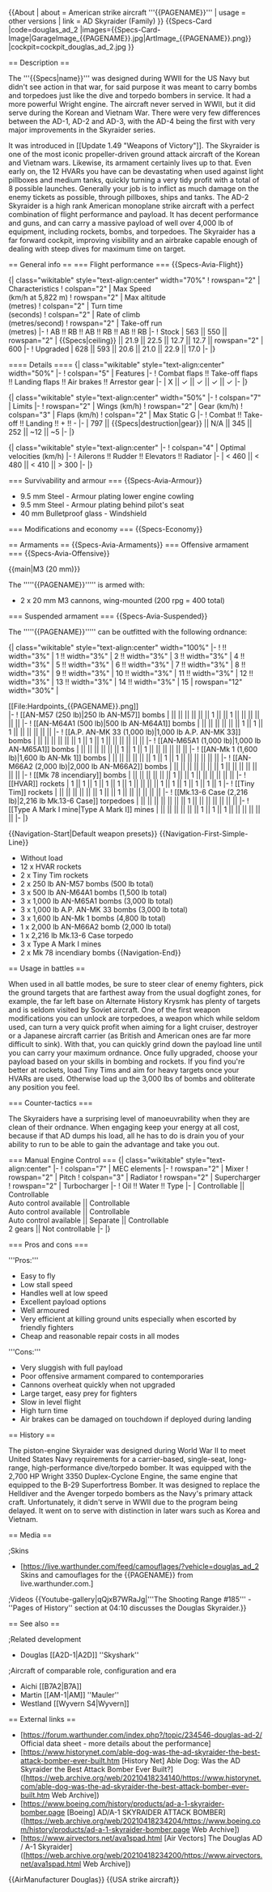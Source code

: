 {{About
| about = American strike aircraft '''{{PAGENAME}}'''
| usage = other versions
| link = AD Skyraider (Family)
}}
{{Specs-Card
|code=douglas_ad_2
|images={{Specs-Card-Image|GarageImage_{{PAGENAME}}.jpg|ArtImage_{{PAGENAME}}.png}}
|cockpit=cockpit_douglas_ad_2.jpg
}}

== Description ==
<!-- ''In the description, the first part should be about the history of and the creation and combat usage of the aircraft, as well as its key features. In the second part, tell the reader about the aircraft in the game. Insert a screenshot of the vehicle, so that if the novice player does not remember the vehicle by name, he will immediately understand what kind of vehicle the article is talking about.'' -->
The '''{{Specs|name}}''' was designed during WWII for the US Navy but didn't see action in that war, for said purpose it was meant to carry bombs and torpedoes just like the dive and torpedo bombers in service. It had a more powerful Wright engine. The aircraft never served in WWII, but it did serve during the Korean and Vietnam War. There were very few differences between the AD-1, AD-2 and AD-3, with the AD-4 being the first with very major improvements in the Skyraider series.

It was introduced in [[Update 1.49 "Weapons of Victory"]]. The Skyraider is one of the most iconic propeller-driven ground attack aircraft of the Korean and Vietnam wars. Likewise, its armament certainly lives up to that. Even early on, the 12 HVARs you have can be devastating when used against light pillboxes and medium tanks, quickly turning a very tidy profit with a total of 8 possible launches. Generally your job is to inflict as much damage on the enemy tickets as possible, through pillboxes, ships and tanks. The AD-2 Skyraider is a high rank American monoplane strike aircraft with a perfect combination of flight performance and payload. It has decent performance and guns, and can carry a massive payload of well over 4,000 lb of equipment, including rockets, bombs, and torpedoes. The Skyraider has a far forward cockpit, improving visibility and an airbrake capable enough of dealing with steep dives for maximum time on target.

== General info ==
=== Flight performance ===
{{Specs-Avia-Flight}}
<!-- ''Describe how the aircraft behaves in the air. Speed, manoeuvrability, acceleration and allowable loads - these are the most important characteristics of the vehicle.'' -->

{| class="wikitable" style="text-align:center" width="70%"
! rowspan="2" | Characteristics
! colspan="2" | Max Speed<br>(km/h at 5,822 m)
! rowspan="2" | Max altitude<br>(metres)
! colspan="2" | Turn time<br>(seconds)
! colspan="2" | Rate of climb<br>(metres/second)
! rowspan="2" | Take-off run<br>(metres)
|-
! AB !! RB !! AB !! RB !! AB !! RB
|-
! Stock
| 563 || 550 || rowspan="2" | {{Specs|ceiling}} || 21.9 || 22.5 || 12.7 || 12.7 || rowspan="2" | 600
|-
! Upgraded
| 628 || 593 || 20.6 || 21.0 || 22.9 || 17.0
|-
|}

==== Details ====
{| class="wikitable" style="text-align:center" width="50%"
|-
! colspan="5" | Features
|-
! Combat flaps !! Take-off flaps !! Landing flaps !! Air brakes !! Arrestor gear
|-
| X || ✓ || ✓ || ✓ || ✓     <!-- ✓ -->
|-
|}

{| class="wikitable" style="text-align:center" width="50%"
|-
! colspan="7" | Limits
|-
! rowspan="2" | Wings (km/h)
! rowspan="2" | Gear (km/h)
! colspan="3" | Flaps (km/h)
! colspan="2" | Max Static G
|-
! Combat !! Take-off !! Landing !! + !! -
|-
| 797 <!-- {{Specs|destruction|body}} --> || {{Specs|destruction|gear}} || N/A || 345 || 252 || ~12 || ~5
|-
|}

{| class="wikitable" style="text-align:center"
|-
! colspan="4" | Optimal velocities (km/h)
|-
! Ailerons !! Rudder !! Elevators !! Radiator
|-
| < 460 || < 480 || < 410 || > 300
|-
|}

=== Survivability and armour ===
{{Specs-Avia-Armour}}
<!-- ''Examine the survivability of the aircraft. Note how vulnerable the structure is and how secure the pilot is, whether the fuel tanks are armoured, etc. Describe the armour, if there is any, and also mention the vulnerability of other critical aircraft systems.'' -->

* 9.5 mm Steel - Armour plating lower engine cowling
* 9.5 mm Steel - Armour plating behind pilot's seat
* 40 mm Bulletproof glass - Windshield

=== Modifications and economy ===
{{Specs-Economy}}

== Armaments ==
{{Specs-Avia-Armaments}}
=== Offensive armament ===
{{Specs-Avia-Offensive}}
<!-- ''Describe the offensive armament of the aircraft, if any. Describe how effective the cannons and machine guns are in a battle, and also what belts or drums are better to use. If there is no offensive weaponry, delete this subsection.'' -->
{{main|M3 (20 mm)}}

The '''''{{PAGENAME}}''''' is armed with:

* 2 x 20 mm M3 cannons, wing-mounted (200 rpg = 400 total)

=== Suspended armament ===
{{Specs-Avia-Suspended}}
<!-- ''Describe the aircraft's suspended armament: additional cannons under the wings, bombs, rockets and torpedoes. This section is especially important for bombers and attackers. If there is no suspended weaponry remove this subsection.'' -->

The '''''{{PAGENAME}}''''' can be outfitted with the following ordnance:

{| class="wikitable" style="text-align:center" width="100%"
|-
! !! width="3%" | 1 !! width="3%" | 2 !! width="3%" | 3 !! width="3%" | 4 !! width="3%" | 5 !! width="3%" | 6 !! width="3%" | 7 !! width="3%" | 8 !! width="3%" | 9 !! width="3%" | 10 !! width="3%" | 11 !! width="3%" | 12 !! width="3%" | 13 !! width="3%" | 14 !! width="3%" | 15
| rowspan="12" width="30%" | <div class="ttx-image">[[File:Hardpoints_{{PAGENAME}}.png]]</div>
|-
! [[AN-M57 (250 lb)|250 lb AN-M57]] bombs
| || || || || || || 1 || || 1 || || || || || ||
|-
! [[AN-M64A1 (500 lb)|500 lb AN-M64A1]] bombs
| || || || || || || 1 || 1 || 1 || || || || || ||
|-
! [[A.P. AN-MK 33 (1,000 lb)|1,000 lb A.P. AN-MK 33]] bombs
| || || || || || || 1 || 1 || 1 || || || || || ||
|-
! [[AN-M65A1 (1,000 lb)|1,000 lb AN-M65A1]] bombs
| || || || || || || 1 || 1 || 1 || || || || || ||
|-
! [[AN-Mk 1 (1,600 lb)|1,600 lb AN-Mk 1]] bombs
| || || || || || || 1 || 1 || 1 || || || || || ||
|-
! [[AN-M66A2 (2,000 lb)|2,000 lb AN-M66A2]] bombs
| || || || || || || || 1 || || || || || || ||
|-
! [[Mk 78 incendiary]] bombs
| || || || || || || 1 || || 1 || || || || || ||
|-
! [[HVAR]] rockets
| 1 || 1 || 1 || 1 || 1 || 1 || || || || 1 || 1 || 1 || 1 || 1 || 1
|-
! [[Tiny Tim]] rockets
| || || || || || || 1 || || 1 || || || || || ||
|-
! [[Mk.13-6 Case (2,216 lb)|2,216 lb Mk.13-6 Case]] torpedoes
| || || || || || || || 1 || || || || || || ||
|-
! [[Type A Mark I mine|Type A Mark I]] mines
| || || || || || || 1 || 1 || 1 || || || || || ||
|-
|}

{{Navigation-Start|Default weapon presets}}
{{Navigation-First-Simple-Line}}

* Without load
* 12 x HVAR rockets
* 2 x Tiny Tim rockets
* 2 x 250 lb AN-M57 bombs (500 lb total)
* 3 x 500 lb AN-M64A1 bombs (1,500 lb total)
* 3 x 1,000 lb AN-M65A1 bombs (3,000 lb total)
* 3 x 1,000 lb A.P. AN-MK 33 bombs (3,000 lb total)
* 3 x 1,600 lb AN-Mk 1 bombs (4,800 lb total)
* 1 x 2,000 lb AN-M66A2 bomb (2,000 lb total)
* 1 x 2,216 lb Mk.13-6 Case torpedo
* 3 x Type A Mark I mines
* 2 x Mk 78 incendiary bombs
{{Navigation-End}}

== Usage in battles ==
<!-- ''Describe the tactics of playing in the aircraft, the features of using aircraft in a team and advice on tactics. Refrain from creating a "guide" - do not impose a single point of view, but instead, give the reader food for thought. Examine the most dangerous enemies and give recommendations on fighting them. If necessary, note the specifics of the game in different modes (AB, RB, SB).'' -->
When used in all battle modes, be sure to steer clear of enemy fighters, pick the ground targets that are farthest away from the usual dogfight zones, for example, the far left base on Alternate History Krysmk has plenty of targets and is seldom visited by Soviet aircraft. One of the first weapon modifications you can unlock are torpedoes, a weapon which while seldom used, can turn a very quick profit when aiming for a light cruiser, destroyer or a Japanese aircraft carrier (as British and American ones are far more difficult to sink). With that, you can quickly grind down the payload line until you can carry your maximum ordnance. Once fully upgraded, choose your payload based on your skills in bombing and rockets. If you find you're better at rockets, load Tiny Tims and aim for heavy targets once your HVARs are used. Otherwise load up the 3,000 lbs of bombs and obliterate any position you feel.

=== Counter-tactics ===
<!--What to expect, if it would be in command of the enemy and how to counter it. (i.e. They will most likely BnZ, etc.)-->
The Skyraiders have a surprising level of manoeuvrability when they are clean of their ordnance. When engaging keep your energy at all cost, because if that AD dumps his load, all he has to do is drain you of your ability to run to be able to gain the advantage and take you out.

=== Manual Engine Control ===
{| class="wikitable" style="text-align:center"
|-
! colspan="7" | MEC elements
|-
! rowspan="2" | Mixer
! rowspan="2" | Pitch
! colspan="3" | Radiator
! rowspan="2" | Supercharger
! rowspan="2" | Turbocharger
|-
! Oil !! Water !! Type
|-
| Controllable || Controllable<br>Auto control available || Controllable<br>Auto control available || Controllable<br>Auto control available || Separate || Controllable<br>2 gears || Not controllable
|-
|}

=== Pros and cons ===
<!-- ''Summarise and briefly evaluate the vehicle in terms of its characteristics and combat effectiveness. Mark its pros and cons in the bulleted list. Try not to use more than 6 points for each of the characteristics. Avoid using categorical definitions such as "bad", "good" and the like - use substitutions with softer forms such as "inadequate" and "effective".'' -->

'''Pros:'''

* Easy to fly
* Low stall speed
* Handles well at low speed
* Excellent payload options
* Well armoured
* Very efficient at killing ground units especially when escorted by friendly fighters
* Cheap and reasonable repair costs in all modes

'''Cons:'''

* Very sluggish with full payload
* Poor offensive armament compared to contemporaries
* Cannons overheat quickly when not upgraded
* Large target, easy prey for fighters
* Slow in level flight
* High turn time
* Air brakes can be damaged on touchdown if deployed during landing

== History ==
<!-- ''Describe the history of the creation and combat usage of the aircraft in more detail than in the introduction. If the historical reference turns out to be too long, take it to a separate article, taking a link to the article about the vehicle and adding a block "/History" (example: <nowiki>https://wiki.warthunder.com/(Vehicle-name)/History</nowiki>) and add a link to it here using the <code>main</code> template. Be sure to reference text and sources by using <code><nowiki><ref></ref></nowiki></code>, as well as adding them at the end of the article with <code><nowiki><references /></nowiki></code>. This section may also include the vehicle's dev blog entry (if applicable) and the in-game encyclopedia description (under <code><nowiki>=== In-game description ===</nowiki></code>, also if applicable).'' -->
The piston-engine Skyraider was designed during World War II to meet United States Navy requirements for a carrier-based, single-seat, long-range, high-performance dive/torpedo bomber. It was equipped with the 2,700 HP Wright 3350 Duplex-Cyclone Engine, the same engine that equipped to the B-29 Superfortress Bomber. It was designed to replace the Helldiver and the Avenger torpedo bombers as the Navy's primary attack craft. Unfortunately, it didn't serve in WWII due to the program being delayed. It went on to serve with distinction in later wars such as Korea and Vietnam.

== Media ==
<!-- ''Excellent additions to the article would be video guides, screenshots from the game, and photos.'' -->

;Skins

* [https://live.warthunder.com/feed/camouflages/?vehicle=douglas_ad_2 Skins and camouflages for the {{PAGENAME}} from live.warthunder.com.]

;Videos
{{Youtube-gallery|qQjxB7WRaJg|'''The Shooting Range #185''' - ''Pages of History'' section at 04:10 discusses the Douglas Skyraider.}}

== See also ==
<!-- ''Links to the articles on the War Thunder Wiki that you think will be useful for the reader, for example:''
* ''reference to the series of the aircraft;''
* ''links to approximate analogues of other nations and research trees.'' -->

;Related development

* Douglas [[A2D-1|A2D]] ''Skyshark''

;Aircraft of comparable role, configuration and era

* Aichi [[B7A2|B7A]]
* Martin [[AM-1|AM]] ''Mauler''
* Westland [[Wyvern S4|Wyvern]]

== External links ==
<!-- ''Paste links to sources and external resources, such as:''
* ''topic on the official game forum;''
* ''other literature.'' -->

* [https://forum.warthunder.com/index.php?/topic/234546-douglas-ad-2/ Official data sheet - more details about the performance]
* [https://www.historynet.com/able-dog-was-the-ad-skyraider-the-best-attack-bomber-ever-built.htm [History Net<nowiki>]</nowiki> Able Dog: Was the AD Skyraider the Best Attack Bomber Ever Built?] ([https://web.archive.org/web/20210418234140/https://www.historynet.com/able-dog-was-the-ad-skyraider-the-best-attack-bomber-ever-built.htm Web Archive])
* [https://www.boeing.com/history/products/ad-a-1-skyraider-bomber.page [Boeing<nowiki>]</nowiki> AD/A-1 SKYRAIDER ATTACK BOMBER] ([https://web.archive.org/web/20210418234204/https://www.boeing.com/history/products/ad-a-1-skyraider-bomber.page Web Archive])
* [https://www.airvectors.net/ava1spad.html [Air Vectors<nowiki>]</nowiki> The Douglas AD / A-1 Skyraider] ([https://web.archive.org/web/20210418234200/https://www.airvectors.net/ava1spad.html Web Archive])

{{AirManufacturer Douglas}}
{{USA strike aircraft}}